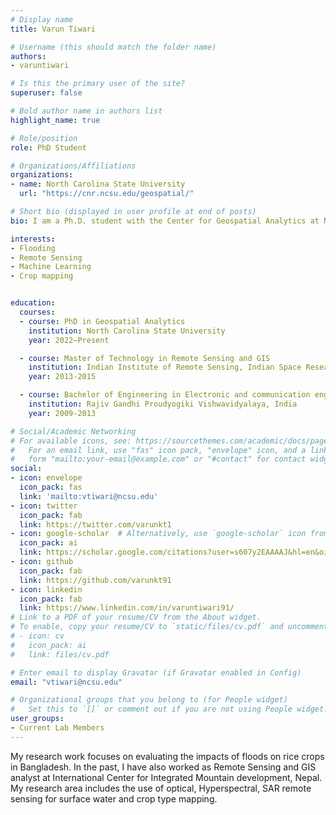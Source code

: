 ```yaml
---
# Display name
title: Varun Tiwari

# Username (this should match the folder name)
authors:
- varuntiwari

# Is this the primary user of the site?
superuser: false

# Bold author name in authors list
highlight_name: true

# Role/position
role: PhD Student

# Organizations/Affiliations
organizations:
- name: North Carolina State University
  url: "https://cnr.ncsu.edu/geospatial/"

# Short bio (displayed in user profile at end of posts)
bio: I am a Ph.D. student with the Center for Geospatial Analytics at North Carolina State University.   

interests:
- Flooding
- Remote Sensing
- Machine Learning
- Crop mapping


education:
  courses:
  - course: PhD in Geospatial Analytics 
    institution: North Carolina State University
    year: 2022–Present

  - course: Master of Technology in Remote Sensing and GIS
    institution: Indian Institute of Remote Sensing, Indian Space Research Organization, India
    year: 2013-2015

  - course: Bachelor of Engineering in Electronic and communication engineering
    institution: Rajiv Gandhi Proudyogiki Vishwavidyalaya, India
    year: 2009-2013

# Social/Academic Networking
# For available icons, see: https://sourcethemes.com/academic/docs/page-builder/#icons
#   For an email link, use "fas" icon pack, "envelope" icon, and a link in the
#   form "mailto:your-email@example.com" or "#contact" for contact widget.
social:
- icon: envelope
  icon_pack: fas
  link: 'mailto:vtiwari@ncsu.edu'
- icon: twitter
  icon_pack: fab
  link: https://twitter.com/varunkt1
- icon: google-scholar  # Alternatively, use `google-scholar` icon from `ai` icon pack
  icon_pack: ai
  link: https://scholar.google.com/citations?user=s607y2EAAAAJ&hl=en&oi=ao
- icon: github
  icon_pack: fab
  link: https://github.com/varunkt91
- icon: linkedin
  icon_pack: fab
  link: https://www.linkedin.com/in/varuntiwari91/
# Link to a PDF of your resume/CV from the About widget.
# To enable, copy your resume/CV to `static/files/cv.pdf` and uncomment the lines below.
# - icon: cv
#   icon_pack: ai
#   link: files/cv.pdf

# Enter email to display Gravatar (if Gravatar enabled in Config)
email: "vtiwari@ncsu.edu"

# Organizational groups that you belong to (for People widget)
#   Set this to `[]` or comment out if you are not using People widget.
user_groups:
- Current Lab Members
---
```


My research work focuses on evaluating the impacts of floods on rice crops in Bangladesh. In the past, I have also worked as Remote Sensing and GIS analyst at International Center for Integrated Mountain development, Nepal. My research area includes the use of optical, Hyperspectral, SAR remote sensing for surface water and crop type mapping.
